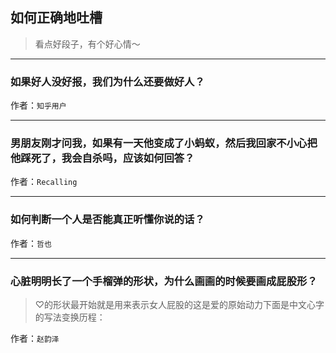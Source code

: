 ## 如何正确地吐槽

> 看点好段子，有个好心情～


 
---

### 如果好人没好报，我们为什么还要做好人？

> 


作者：`知乎用户`

---

### 男朋友刚才问我，如果有一天他变成了小蚂蚁，然后我回家不小心把他踩死了，我会自杀吗，应该如何回答？

> 


作者：`Recalling`

---

### 如何判断一个人是否能真正听懂你说的话？

> 


作者：`哲也`

---

### 心脏明明长了一个手榴弹的形状，为什么画画的时候要画成屁股形？

> ♡的形状最开始就是用来表示女人屁股的这是爱的原始动力下面是中文心字的写法变换历程：


作者：`赵韵泽`